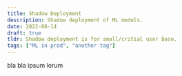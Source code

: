 ```yaml
---
title: Shadow Deployment
description: Shadow deployment of ML models.
date: 2022-06-14
draft: true
tldr: Shadow deployment is for small/critial user base.
tags: ["ML in prod", "another tag"]
---
```


bla bla ipsum lorum
